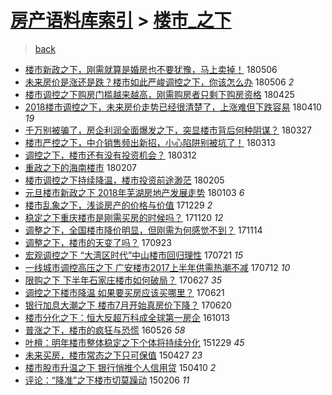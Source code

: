 [房产语料库索引](../../README.md)  > [楼市_之下](楼市_之下.md)
====
> [back](../README.md)

- [楼市新政之下，刚需就算是婚房也不要犹豫，马上卖掉！](http://jkwz.applinzi.com/ittc/7100139447524000785.html#%E6%A5%BC%E5%B8%82%E6%96%B0%E6%94%BF%E4%B9%8B%E4%B8%8B%EF%BC%8C%E5%88%9A%E9%9C%80%E5%B0%B1%E7%AE%97%E6%98%AF%E5%A9%9A%E6%88%BF%E4%B9%9F%E4%B8%8D%E8%A6%81%E7%8A%B9%E8%B1%AB%EF%BC%8C%E9%A9%AC%E4%B8%8A%E5%8D%96%E6%8E%89%EF%BC%81) 180506  
- [未来房价是涨还是跌？楼市如此严峻调控之下，你该怎么办](http://jkwz.applinzi.com/ittc/7100059315505464336.html#%E6%9C%AA%E6%9D%A5%E6%88%BF%E4%BB%B7%E6%98%AF%E6%B6%A8%E8%BF%98%E6%98%AF%E8%B7%8C%EF%BC%9F%E6%A5%BC%E5%B8%82%E5%A6%82%E6%AD%A4%E4%B8%A5%E5%B3%BB%E8%B0%83%E6%8E%A7%E4%B9%8B%E4%B8%8B%EF%BC%8C%E4%BD%A0%E8%AF%A5%E6%80%8E%E4%B9%88%E5%8A%9E) 180506 *2* 
- [楼市调控之下购房门槛越来越高，刚需购房者只剩下购房资格](http://jkwz.applinzi.com/ittc/7095868861977199632.html#%E6%A5%BC%E5%B8%82%E8%B0%83%E6%8E%A7%E4%B9%8B%E4%B8%8B%E8%B4%AD%E6%88%BF%E9%97%A8%E6%A7%9B%E8%B6%8A%E6%9D%A5%E8%B6%8A%E9%AB%98%EF%BC%8C%E5%88%9A%E9%9C%80%E8%B4%AD%E6%88%BF%E8%80%85%E5%8F%AA%E5%89%A9%E4%B8%8B%E8%B4%AD%E6%88%BF%E8%B5%84%E6%A0%BC) 180425  
- [2018楼市调控之下，未来房价走势已经很清楚了，上涨难但下跌容易](http://jkwz.applinzi.com/ittc/7090319579794637841.html#2018%E6%A5%BC%E5%B8%82%E8%B0%83%E6%8E%A7%E4%B9%8B%E4%B8%8B%EF%BC%8C%E6%9C%AA%E6%9D%A5%E6%88%BF%E4%BB%B7%E8%B5%B0%E5%8A%BF%E5%B7%B2%E7%BB%8F%E5%BE%88%E6%B8%85%E6%A5%9A%E4%BA%86%EF%BC%8C%E4%B8%8A%E6%B6%A8%E9%9A%BE%E4%BD%86%E4%B8%8B%E8%B7%8C%E5%AE%B9%E6%98%93) 180410 *19* 
- [千万别被骗了，房企利润全面爆发之下，突显楼市背后何种阴谋？](http://jkwz.applinzi.com/ittc/7085101285756109831.html#%E5%8D%83%E4%B8%87%E5%88%AB%E8%A2%AB%E9%AA%97%E4%BA%86%EF%BC%8C%E6%88%BF%E4%BC%81%E5%88%A9%E6%B6%A6%E5%85%A8%E9%9D%A2%E7%88%86%E5%8F%91%E4%B9%8B%E4%B8%8B%EF%BC%8C%E7%AA%81%E6%98%BE%E6%A5%BC%E5%B8%82%E8%83%8C%E5%90%8E%E4%BD%95%E7%A7%8D%E9%98%B4%E8%B0%8B%EF%BC%9F) 180327  
- [楼市严控之下，中介销售频出新招，小心陷阱别被坑了！](http://jkwz.applinzi.com/ittc/7079950506636346374.html#%E6%A5%BC%E5%B8%82%E4%B8%A5%E6%8E%A7%E4%B9%8B%E4%B8%8B%EF%BC%8C%E4%B8%AD%E4%BB%8B%E9%94%80%E5%94%AE%E9%A2%91%E5%87%BA%E6%96%B0%E6%8B%9B%EF%BC%8C%E5%B0%8F%E5%BF%83%E9%99%B7%E9%98%B1%E5%88%AB%E8%A2%AB%E5%9D%91%E4%BA%86%EF%BC%81) 180313  
- [调控之下，楼市还有没有投资机会？](http://jkwz.applinzi.com/ittc/7079605031412433936.html#%E8%B0%83%E6%8E%A7%E4%B9%8B%E4%B8%8B%EF%BC%8C%E6%A5%BC%E5%B8%82%E8%BF%98%E6%9C%89%E6%B2%A1%E6%9C%89%E6%8A%95%E8%B5%84%E6%9C%BA%E4%BC%9A%EF%BC%9F) 180312  
- [重政之下的海南楼市](http://jkwz.applinzi.com/ittc/7067420160233571335.html#%E9%87%8D%E6%94%BF%E4%B9%8B%E4%B8%8B%E7%9A%84%E6%B5%B7%E5%8D%97%E6%A5%BC%E5%B8%82) 180207  
- [楼市调控之下持续降温，楼市投资前途渺茫](http://jkwz.applinzi.com/ittc/7066550677277246474.html#%E6%A5%BC%E5%B8%82%E8%B0%83%E6%8E%A7%E4%B9%8B%E4%B8%8B%E6%8C%81%E7%BB%AD%E9%99%8D%E6%B8%A9%EF%BC%8C%E6%A5%BC%E5%B8%82%E6%8A%95%E8%B5%84%E5%89%8D%E9%80%94%E6%B8%BA%E8%8C%AB) 180205  
- [元旦楼市新政之下 2018年芜湖房地产发展走势](http://jkwz.applinzi.com/ittc/7054301344930726922.html#%E5%85%83%E6%97%A6%E6%A5%BC%E5%B8%82%E6%96%B0%E6%94%BF%E4%B9%8B%E4%B8%8B+2018%E5%B9%B4%E8%8A%9C%E6%B9%96%E6%88%BF%E5%9C%B0%E4%BA%A7%E5%8F%91%E5%B1%95%E8%B5%B0%E5%8A%BF) 180103 *6* 
- [楼市乱象之下，浅谈房产的价格与价值](http://jkwz.applinzi.com/ittc/7051849725144204304.html#%E6%A5%BC%E5%B8%82%E4%B9%B1%E8%B1%A1%E4%B9%8B%E4%B8%8B%EF%BC%8C%E6%B5%85%E8%B0%88%E6%88%BF%E4%BA%A7%E7%9A%84%E4%BB%B7%E6%A0%BC%E4%B8%8E%E4%BB%B7%E5%80%BC) 171229 *2* 
- [稳定之下重庆楼市是刚需买房的时候吗？](http://jkwz.applinzi.com/ittc/7038157847450371088.html#%E7%A8%B3%E5%AE%9A%E4%B9%8B%E4%B8%8B%E9%87%8D%E5%BA%86%E6%A5%BC%E5%B8%82%E6%98%AF%E5%88%9A%E9%9C%80%E4%B9%B0%E6%88%BF%E7%9A%84%E6%97%B6%E5%80%99%E5%90%97%EF%BC%9F) 171120 *12* 
- [调整之下，全国楼市降价明显，但刚需为何感觉不到？](http://jkwz.applinzi.com/ittc/7035892590669464593.html#%E8%B0%83%E6%95%B4%E4%B9%8B%E4%B8%8B%EF%BC%8C%E5%85%A8%E5%9B%BD%E6%A5%BC%E5%B8%82%E9%99%8D%E4%BB%B7%E6%98%8E%E6%98%BE%EF%BC%8C%E4%BD%86%E5%88%9A%E9%9C%80%E4%B8%BA%E4%BD%95%E6%84%9F%E8%A7%89%E4%B8%8D%E5%88%B0%EF%BC%9F) 171114  
- [调整之下，楼市的天变了吗？](http://jkwz.applinzi.com/ittc/7016495657215591440.html#%E8%B0%83%E6%95%B4%E4%B9%8B%E4%B8%8B%EF%BC%8C%E6%A5%BC%E5%B8%82%E7%9A%84%E5%A4%A9%E5%8F%98%E4%BA%86%E5%90%97%EF%BC%9F) 170923  
- [宏观调控之下 “大湾区时代”中山楼市回归理性](http://jkwz.applinzi.com/ittc/6992677819824735249.html#%E5%AE%8F%E8%A7%82%E8%B0%83%E6%8E%A7%E4%B9%8B%E4%B8%8B+%E2%80%9C%E5%A4%A7%E6%B9%BE%E5%8C%BA%E6%97%B6%E4%BB%A3%E2%80%9D%E4%B8%AD%E5%B1%B1%E6%A5%BC%E5%B8%82%E5%9B%9E%E5%BD%92%E7%90%86%E6%80%A7) 170721 *15* 
- [一线城市调控高压之下 广安楼市2017上半年供需热潮不减](http://jkwz.applinzi.com/ittc/6989453983000036368.html#%E4%B8%80%E7%BA%BF%E5%9F%8E%E5%B8%82%E8%B0%83%E6%8E%A7%E9%AB%98%E5%8E%8B%E4%B9%8B%E4%B8%8B+%E5%B9%BF%E5%AE%89%E6%A5%BC%E5%B8%822017%E4%B8%8A%E5%8D%8A%E5%B9%B4%E4%BE%9B%E9%9C%80%E7%83%AD%E6%BD%AE%E4%B8%8D%E5%87%8F) 170712 *10* 
- [限购之下 下半年石家庄楼市如何破局？](http://jkwz.applinzi.com/ittc/6983774826844914693.html#%E9%99%90%E8%B4%AD%E4%B9%8B%E4%B8%8B+%E4%B8%8B%E5%8D%8A%E5%B9%B4%E7%9F%B3%E5%AE%B6%E5%BA%84%E6%A5%BC%E5%B8%82%E5%A6%82%E4%BD%95%E7%A0%B4%E5%B1%80%EF%BC%9F) 170627 *35* 
- [调控之下楼市降温 如果要买房应该买哪里？](http://jkwz.applinzi.com/ittc/6981558772181763077.html#%E8%B0%83%E6%8E%A7%E4%B9%8B%E4%B8%8B%E6%A5%BC%E5%B8%82%E9%99%8D%E6%B8%A9+%E5%A6%82%E6%9E%9C%E8%A6%81%E4%B9%B0%E6%88%BF%E5%BA%94%E8%AF%A5%E4%B9%B0%E5%93%AA%E9%87%8C%EF%BC%9F) 170621  
- [银行加息大潮之下 楼市7月开始真房价下降？](http://jkwz.applinzi.com/ittc/6981204629797733380.html#%E9%93%B6%E8%A1%8C%E5%8A%A0%E6%81%AF%E5%A4%A7%E6%BD%AE%E4%B9%8B%E4%B8%8B+%E6%A5%BC%E5%B8%827%E6%9C%88%E5%BC%80%E5%A7%8B%E7%9C%9F%E6%88%BF%E4%BB%B7%E4%B8%8B%E9%99%8D%EF%BC%9F) 170620  
- [楼市分化之下：恒大反超万科成全球第一房企](http://jkwz.applinzi.com/ittc/6888426144029737988.html#%E6%A5%BC%E5%B8%82%E5%88%86%E5%8C%96%E4%B9%8B%E4%B8%8B%EF%BC%9A%E6%81%92%E5%A4%A7%E5%8F%8D%E8%B6%85%E4%B8%87%E7%A7%91%E6%88%90%E5%85%A8%E7%90%83%E7%AC%AC%E4%B8%80%E6%88%BF%E4%BC%81) 161013  
- [普涨之下，楼市的疯狂与恐慌](http://jkwz.applinzi.com/ittc/6836575795358991365.html#%E6%99%AE%E6%B6%A8%E4%B9%8B%E4%B8%8B%EF%BC%8C%E6%A5%BC%E5%B8%82%E7%9A%84%E7%96%AF%E7%8B%82%E4%B8%8E%E6%81%90%E6%85%8C) 160526 *58* 
- [叶檀：明年楼市整体稳定之下个体将持续分化](http://jkwz.applinzi.com/ittc/6781032214456435717.html#%E5%8F%B6%E6%AA%80%EF%BC%9A%E6%98%8E%E5%B9%B4%E6%A5%BC%E5%B8%82%E6%95%B4%E4%BD%93%E7%A8%B3%E5%AE%9A%E4%B9%8B%E4%B8%8B%E4%B8%AA%E4%BD%93%E5%B0%86%E6%8C%81%E7%BB%AD%E5%88%86%E5%8C%96) 151229 *45* 
- [未来买房，楼市常态之下只可保值](http://jkwz.applinzi.com/ittc/547650611406873704.html#%E6%9C%AA%E6%9D%A5%E4%B9%B0%E6%88%BF%EF%BC%8C%E6%A5%BC%E5%B8%82%E5%B8%B8%E6%80%81%E4%B9%8B%E4%B8%8B%E5%8F%AA%E5%8F%AF%E4%BF%9D%E5%80%BC) 150427 *23* 
- [楼市股市升温之下 银行悄推个人信用贷](http://jkwz.applinzi.com/ittc/547650611402997705.html#%E6%A5%BC%E5%B8%82%E8%82%A1%E5%B8%82%E5%8D%87%E6%B8%A9%E4%B9%8B%E4%B8%8B+%E9%93%B6%E8%A1%8C%E6%82%84%E6%8E%A8%E4%B8%AA%E4%BA%BA%E4%BF%A1%E7%94%A8%E8%B4%B7) 150410 *2* 
- [评论：“降准”之下楼市切莫躁动](http://jkwz.applinzi.com/ittc/547650611392001390.html#%E8%AF%84%E8%AE%BA%EF%BC%9A%E2%80%9C%E9%99%8D%E5%87%86%E2%80%9D%E4%B9%8B%E4%B8%8B%E6%A5%BC%E5%B8%82%E5%88%87%E8%8E%AB%E8%BA%81%E5%8A%A8) 150206 *11* 
